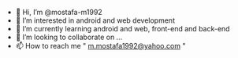 - 👋 Hi, I’m @mostafa-m1992
- 👀 I’m interested in android and web development 
- 🌱 I’m currently learning android and web, front-end and back-end
- 💞️ I’m looking to collaborate on ...
- 📫 How to reach me " m.mostafa1992@yahoo.com "

<!---
mostafa-m1992/mostafa-m1992 is a ✨ special ✨ repository because its `README.md` (this file) appears on your GitHub profile.
You can click the Preview link to take a look at your changes.
--->
